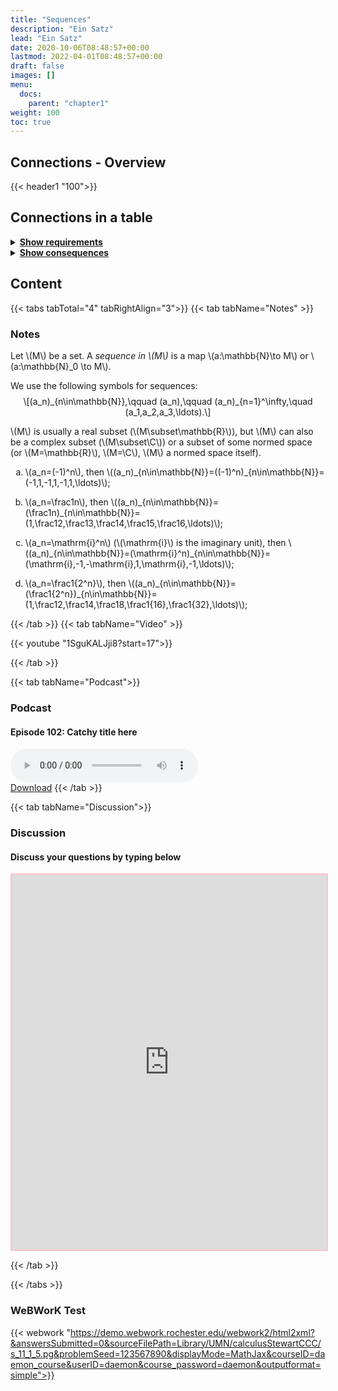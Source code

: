 ```yaml
---
title: "Sequences"
description: "Ein Satz"
lead: "Ein Satz"
date: 2020-10-06T08:48:57+00:00
lastmod: 2022-04-01T08:48:57+00:00
draft: false
images: []
menu:
  docs:
    parent: "chapter1"
weight: 100
toc: true
---
```


## Connections - Overview

{{< header1 "100">}}

## Connections in a table

<details>
<summary><b><u>Show requirements</u></b></summary>
<div class="table-responsive-sm">
<table class="table">
<thead>
  <tr>
    <th scope="col">Concept</th>
    <th scope="col">Content</th>
  </tr>
</thead>
<tbody>

<tr>
<th scope="row"><a href="../../chapter0/002/">Real Numbers</a></th>
<td>In a real analysis, the real numbers are the largest number set we need. They satisfy axioms that represent the idea of a number line.</td>
</tr>
        
<tr>
<th scope="row"><a href="../../chapter0/003/">Maps</a></th>
<td>Maps are the mathematical formulation of machine that gets inputs and generate outputs. On both sides, sets are needed.</td>
</tr>
        
<tr>
<th scope="row"><a href="../../chapter0/004/">Natural Numbers and Induction</a></th>
<td>Using natural numbers is our first mathematical abstraction as children. Mathematical induction is an important technique of proof.</td>
</tr>
        
<tr class="bg-danger">
<th scope="row"><a href="../../chapter1/100/">Sequences</a></th>
<td>Ein Satz</td>
</tr>
        
</tbody>
</table>
</div>
</details>

<details>
<summary><b><u>Show consequences</u></b></summary>
<div class="table-responsive-sm">
<table class="table">
<thead>
  <tr>
    <th scope="col">Concept</th>
    <th scope="col">Content</th>
  </tr>
</thead>
<tbody>

<tr class="bg-danger">
<th scope="row"><a href="../../chapter1/100/">Sequences</a></th>
<td>Ein Satz</td>
</tr>
        
<tr>
<th scope="row"><a href="../../chapter1/102/">Boundedness</a></th>
<td>Ein Satz</td>
</tr>
        
<tr>
<th scope="row"><a href="../../chapter1/101/">Convergence</a></th>
<td>Ein Satz</td>
</tr>
        
<tr>
<th scope="row"><a href="../../chapter2/200/">Partial sums</a></th>
<td>Ein Satz</td>
</tr>
        
</tbody>
</table>
</div>
</details>


## Content

{{< tabs tabTotal="4" tabRightAlign="3">}}
{{< tab tabName="Notes" >}}

### Notes 
<div class="Definition">
<p>Let <span class="math inline">\(M\)</span> be a set. A <em>sequence
in <span class="math inline">\(M\)</span></em> is a map <span
class="math inline">\(a:\mathbb{N}\to M\)</span> or <span
class="math inline">\(a:\mathbb{N}_0 \to M\)</span>.</p>
</div>
<p>We use the following symbols for sequences: <span
class="math display">\[(a_n)_{n\in\mathbb{N}},\qquad (a_n),\qquad
(a_n)_{n=1}^\infty,\quad (a_1,a_2,a_3,\ldots).\]</span></p>
<div class="Remark">
<p><span class="math inline">\(M\)</span> is usually a real subset
(<span class="math inline">\(M\subset\mathbb{R}\)</span>), but <span
class="math inline">\(M\)</span> can also be a complex subset (<span
class="math inline">\(M\subset\C\)</span>) or a subset of some normed
space (or <span class="math inline">\(M=\mathbb{R}\)</span>, <span
class="math inline">\(M=\C\)</span>, <span
class="math inline">\(M\)</span> a normed space itself).</p>
</div>
<div class="example">
<ol type="a">
<li><p><span class="math inline">\(a_n=(-1)^n\)</span>, then <span
class="math inline">\((a_n)_{n\in\mathbb{N}}=((-1)^n)_{n\in\mathbb{N}}=(-1,1,-1,1,-1,1,\ldots)\)</span>;</p></li>
<li><p><span class="math inline">\(a_n=\frac1n\)</span>, then <span
class="math inline">\((a_n)_{n\in\mathbb{N}}=(\frac1n)_{n\in\mathbb{N}}=(1,\frac12,\frac13,\frac14,\frac15,\frac16,\ldots)\)</span>;</p></li>
<li><p><span class="math inline">\(a_n=\mathrm{i}^n\)</span> (<span
class="math inline">\(\mathrm{i}\)</span> is the imaginary unit), then
<span
class="math inline">\((a_n)_{n\in\mathbb{N}}=(\mathrm{i}^n)_{n\in\mathbb{N}}=(\mathrm{i},-1,-\mathrm{i},1,\mathrm{i},-1,\ldots)\)</span>;</p></li>
<li><p><span class="math inline">\(a_n=\frac1{2^n}\)</span>, then <span
class="math inline">\((a_n)_{n\in\mathbb{N}}=(\frac1{2^n})_{n\in\mathbb{N}}=(1,\frac12,\frac14,\frac18,\frac1{16},\frac1{32},\ldots)\)</span>;</p></li>
</ol>
</div>


{{< /tab >}}
{{< tab tabName="Video" >}}

{{< youtube "1SguKALJji8?start=17">}}

{{< /tab >}}


{{< tab tabName="Podcast">}}
<h3>Podcast</h3>
<h4>Episode 102: Catchy title here</h4>
<audio controls>
  <source src="PODCAST_real" type="audio/wav" />
  Your browser does not support the audio element.
</audio>
<br />
<a href="" class="btn btn-primary btn-lg" download="PODCAST_real"
  >Download</a
>
{{< /tab >}}

{{< tab tabName="Discussion">}}

  <h3>Discussion</h3>
  <h4>Discuss your questions by typing below</h4>

  <iframe
    style="border: 2px solid pink"
    class="embed-responsive-item"
    name="embed_readwrite"
    src="https://pads.rz.tuhh.de/p/cHoWtrbL_tqgrTzOA0Q0"
    width="100%"
    height="600"
  ></iframe>

{{< /tab >}}

{{< /tabs >}}


### WeBWorK Test

{{< webwork "https://demo.webwork.rochester.edu/webwork2/html2xml?&answersSubmitted=0&sourceFilePath=Library/UMN/calculusStewartCCC/s_11_1_5.pg&problemSeed=123567890&displayMode=MathJax&courseID=daemon_course&userID=daemon&course_password=daemon&outputformat=simple">}}
